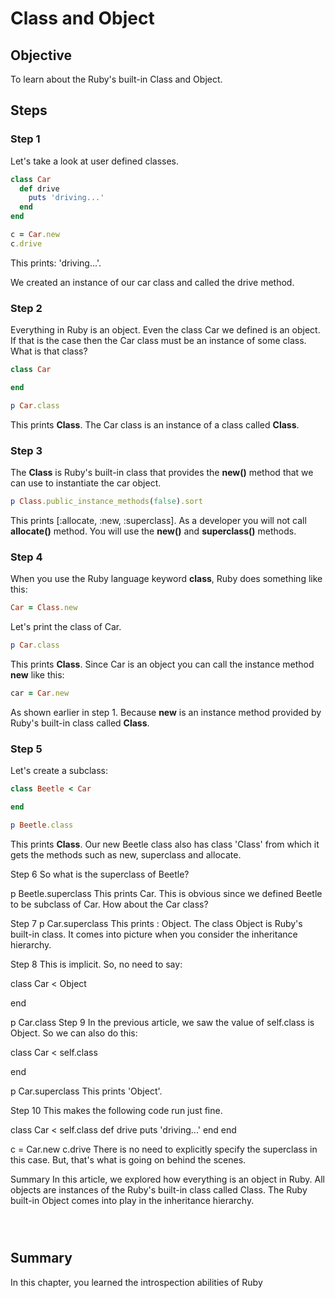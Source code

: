 # Class and Object

## Objective

To learn about the Ruby's built-in Class and Object.

## Steps

### Step 1

Let's take a look at user defined classes.

```ruby
class Car 
  def drive
    puts 'driving...'
  end
end

c = Car.new
c.drive
```

This prints: 'driving...'.

We created an instance of our car class and called the drive method.

### Step 2

Everything in Ruby is an object. Even the class Car we defined is an object. If that is the case then the Car class must be an instance of some class. What is that class?

```ruby
class Car

end

p Car.class
```

This prints **Class**. The Car class is an instance of a class called **Class**.

### Step 3

The **Class** is Ruby's built-in class that provides the **new()** method that we can use to instantiate the car object.

```ruby
p Class.public_instance_methods(false).sort
```

This prints [:allocate, :new, :superclass]. As a developer you will not call **allocate()** method. You will use the **new()** and **superclass()** methods.
 
### Step 4

When you use the Ruby language keyword **class**, Ruby does something like this:

```ruby
Car = Class.new 
```

Let's print the class of Car.

```ruby
p Car.class
```

This prints **Class**. Since Car is an object you can call the instance method **new** like this:

```ruby
car = Car.new
```

As shown earlier in step 1. Because **new** is an instance method provided by Ruby's built-in class called **Class**.

### Step 5

Let's create a subclass:

```ruby
class Beetle < Car

end

p Beetle.class
```

This prints **Class**. Our new Beetle class also has class 'Class' from which it gets the methods such as new, superclass and allocate.

Step 6
So what is the superclass of Beetle?

p Beetle.superclass
This prints Car. This is obvious since we defined Beetle to be subclass of Car. How about the Car class?

Step 7
p Car.superclass
This prints : Object. The class Object is Ruby's built-in class. It comes into picture when you consider the inheritance hierarchy.

Step 8
This is implicit. So, no need to say:

class Car < Object

end

p Car.class
Step 9
In the previous article, we saw the value of self.class is Object. So we can also do this:

class Car < self.class

end

p Car.superclass
This prints 'Object'.

Step 10
This makes the following code run just fine.

class Car < self.class
  def drive
    puts 'driving...'
  end
end

c = Car.new
c.drive
There is no need to explicitly specify the superclass in this case. But, that's what is going on behind the scenes.

Summary
In this article, we explored how everything is an object in Ruby. All objects are instances of the Ruby's built-in class called Class. The Ruby built-in Object comes into play in the inheritance hierarchy.
```ruby

```




```ruby

```



```ruby

```



## Summary

In this chapter, you learned the introspection abilities of Ruby 

